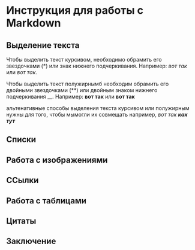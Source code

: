 # Инструкция для работы с Markdown

## Выделение текста

Чтобы выделить текст курсивом, необходимо обрамить 
его звездочками (*) или знак нижнего подчеркивания. 
Например: *вот так* или _вот так_.

Чтобы выделить текст полужирнымб необходим обрамить его двойными звездочками (**) или двойным знаком нижнего подчеркивания __.
Например: **вот так** или __вот так__

альтенативные способы выделения текста курсивом или полужирным нужны для того, чтобы мымогли их совмещать
например, *вот так* _**как тут**_

## Списки

## Работа с изображениями

## ССылки

## Работа с таблицами

## Цитаты

## Заключение
